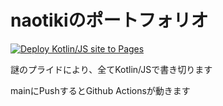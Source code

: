 # naotikiのポートフォリオ
[![Deploy Kotlin/JS site to Pages](https://github.com/naotiki/naotiki.github.io/actions/workflows/kotlin-js.yml/badge.svg?branch=main)](https://github.com/naotiki/naotiki.github.io/actions/workflows/kotlin-js.yml)

謎のプライドにより、全てKotlin/JSで書き切ります

mainにPushするとGithub Actionsが動きます
